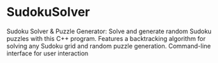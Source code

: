 # SudokuSolver
Sudoku Solver &amp; Puzzle Generator: Solve and generate random Sudoku puzzles with this C++ program. Features a backtracking algorithm for solving any Sudoku grid and random puzzle generation. Command-line interface for user interaction
